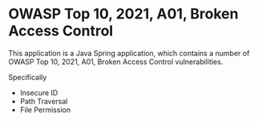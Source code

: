 # OWASP Top 10, 2021, A01, Broken Access Control

This application is a Java Spring application, which contains a number of OWASP Top 10, 2021, A01, Broken Access Control vulnerabilities.

Specifically
* Insecure ID
* Path Traversal
* File Permission
